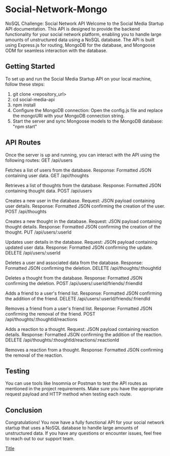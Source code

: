 # Social-Network-Mongo
NoSQL Challenge: Social Network API
Welcome to the Social Media Startup API documentation. This API is designed to provide the backend functionality for your social network platform, enabling you to handle large amounts of unstructured data using a NoSQL database. The API is built using Express.js for routing, MongoDB for the database, and Mongoose ODM for seamless interaction with the database.

## Getting Started
To set up and run the Social Media Startup API on your local machine, follow these steps:
1. git clone <repository_url>
2. cd social-media-api
3. npm install
4. Configure the MongoDB connection: Open the config.js file and replace the mongoURI with your MongoDB connection string.
5. Start the server and sync Mongoose models to the MongoDB database: "npm start"

## API Routes 
Once the server is up and running, you can interact with the API using the following routes:
GET /api/users

Fetches a list of users from the database.
Response: Formatted JSON containing user data.
GET /api/thoughts

Retrieves a list of thoughts from the database.
Response: Formatted JSON containing thought data.
POST /api/users

Creates a new user in the database.
Request: JSON payload containing user details.
Response: Formatted JSON confirming the creation of the user.
POST /api/thoughts

Creates a new thought in the database.
Request: JSON payload containing thought details.
Response: Formatted JSON confirming the creation of the thought.
PUT /api/users/:userId

Updates user details in the database.
Request: JSON payload containing updated user data.
Response: Formatted JSON confirming the update.
DELETE /api/users/:userId

Deletes a user and associated data from the database.
Response: Formatted JSON confirming the deletion.
DELETE /api/thoughts/:thoughtId

Deletes a thought from the database.
Response: Formatted JSON confirming the deletion.
POST /api/users/:userId/friends/:friendId

Adds a friend to a user's friend list.
Response: Formatted JSON confirming the addition of the friend.
DELETE /api/users/:userId/friends/:friendId

Removes a friend from a user's friend list.
Response: Formatted JSON confirming the removal of the friend.
POST /api/thoughts/:thoughtId/reactions

Adds a reaction to a thought.
Request: JSON payload containing reaction details.
Response: Formatted JSON confirming the addition of the reaction.
DELETE /api/thoughts/:thoughtId/reactions/:reactionId

Removes a reaction from a thought.
Response: Formatted JSON confirming the removal of the reaction.

## Testing
You can use tools like Insomnia or Postman to test the API routes as mentioned in the project requirements. Make sure you have the appropriate request payload and HTTP method when testing each route.

## Conclusion 
Congratulations! You now have a fully functional API for your social network startup that uses a NoSQL database to handle large amounts of unstructured data. If you have any questions or encounter issues, feel free to reach out to our support team.

[Title](../../SocialNetwork-Challenge.webm)
